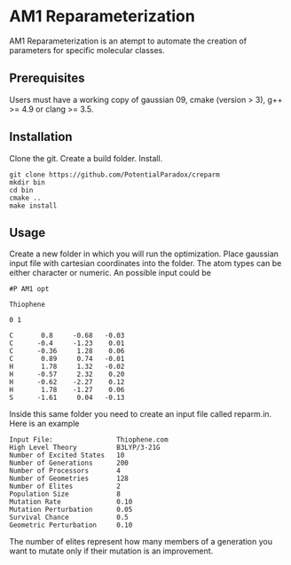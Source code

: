 # AM1 Reparameterization
AM1 Reparameterization is an atempt to automate the creation of parameters for specific molecular classes.
## Prerequisites
Users must have a working copy of gaussian 09, cmake (version > 3), g++ >= 4.9 or clang >= 3.5.
## Installation
Clone the git. Create a build folder. Install.
```
git clone https://github.com/PotentialParadox/creparm
mkdir bin
cd bin
cmake ..
make install
```
## Usage
Create a new folder in which you will run the optimization.
Place gaussian input file with cartesian coordinates into the folder.
The atom types can be either character or numeric.
An possible input could be
```
#P AM1 opt

Thiophene

0 1

C       0.8     -0.68   -0.03
C      -0.4     -1.23    0.01
C      -0.36     1.28    0.06
C       0.89     0.74   -0.01
H       1.78     1.32   -0.02
H      -0.57     2.32    0.20
H      -0.62    -2.27    0.12
H       1.78    -1.27    0.06
S      -1.61     0.04   -0.13

```
Inside this same folder you need to create an input file called reparm.in.
Here is an example
```
Input File:                Thiophene.com
High Level Theory          B3LYP/3-21G
Number of Excited States   10
Number of Generations      200
Number of Processors       4
Number of Geometries       128
Number of Elites           2
Population Size            8
Mutation Rate              0.10
Mutation Perturbation      0.05
Survival Chance            0.5
Geometric Perturbation     0.10
```
The number of elites represent how many members of a generation you want to mutate only if their mutation is an improvement.
